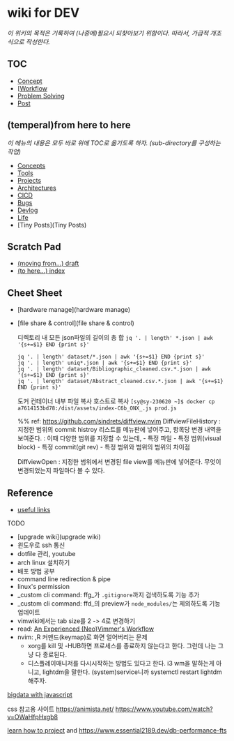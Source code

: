 # wiki for DEV

  _이 위키의 목적은 기록하여 (나중에)필요시 되찾아보기 위함이다._
  _따라서, 가급적 개조식으로 작성한다._


## TOC

  * [Concept](concepts/index)
  * [[Workflow](workflows/index)
  * [Problem Solving](problem-solving/index)
  * [Post](dev-posts/index)

## (temperal)from here to here

  _이 메뉴의 내용은 모두 바로 위에 TOC로 옮기도록 하자. (sub-directory를 구성하는 작업)_

  * [Concepts](Concepts)
  * [Tools](Tools)
  * [Projects](Projects)
  * [Architectures](Architectures)
  * [CICD](CICD)
  * [Bugs](Bugs)
  * [Devlog](Devlog)
  * [Life](Life)
  * [Tiny Posts](Tiny Posts)

## Scratch Pad

  * [(moving from...) draft](draft)
  * [(to here...) index](./draft/index)

## Cheet Sheet

  * [hardware manage](hardware manage)
  * [file share & control](file share & control)

    디렉토리 내 모든 json파일의 길이의 총 합
    `jq '. | length' *.json | awk '{s+=$1} END {print s}'`

    ```
    jq '. | length' dataset/*.json | awk '{s+=$1} END {print s}'
    jq '. | length' uniq*.json | awk '{s+=$1} END {print s}'
    jq '. | length' dataset/Bibliographic_cleaned.csv.*.json | awk '{s+=$1} END {print s}'
    jq '. | length' dataset/Abstract_cleaned.csv.*.json | awk '{s+=$1} END {print s}'
    ```
    도커 컨테이너 내부 파일 복사 호스트로 복사
    `[sy@sy-230620 ~]$ docker cp a7614153bd78:/dist/assets/index-C6b_ONX_.js prod.js`

    %% ref: https://github.com/sindrets/diffview.nvim
    DiffviewFileHistory
    : 지정한 범위의 commit histroy 리스트를 메뉴판에 넣어주고, 항목당 변경 내역을 보여준다.
    : 이때 다양한 범위를 지정할 수 있는데,
        - 특정 파일
        - 특정 범위(visual block)
        - 특정 commit(git rev)
        - 특정 범위와 범위의 범위의 차이점

    DiffviewOpen
    : 지정한 범위에서 변경된 file view를 메뉴판에 넣어준다. 무엇이 변경되었는지 파일마다 볼 수 있다.


## Reference

  * [useful links](useful-links)

TODO

  - [upgrade wiki](upgrade wiki)
  - 윈도우로 ssh 통신
  - dotfile 관리, youtube
  - arch linux 설치하기
  - 배포 방법 공부
  - command line redirection & pipe
  - linux's permission
  - _custom cli command: ffg_가 `.gitignore`까지 검색하도록 기능 추가
  - _custom cli command: ffd_의 preview가 `node_modules/`는 제외하도록 기능 업데이트
  - vimwiki에서는 tab size를 2 -> 4로 변경하기
  - read: [An Experienced (Neo)Vimmer's Workflow](https://seniormars.com/posts/neovim-workflow/)
  - nvim: ,R 커맨드(keymap)로 화면 얼어버리는 문제
      - xorg를 kill 및 -HUB하면 프로세스를 종료하지 않는다고 한다. 그런데 나는 그냥 다 종료된다.
      - 디스플레이매니저를 다시시작하는 방법도 있다고 한다. i3 wm을 말하는게 아니고, lightdm을 말한다.
        (system)service니까 systemctl restart lightdm해주자.


[bigdata with javascript](https://www.manning.com/books/data-wrangling-with-javascript?a_aid=datawranglingwithjavascript&a_bid=acc654f9)


css 참고용 사이트
https://animista.net/
https://www.youtube.com/watch?v=OWaHfpHxgb8



[learn how to project](https://github.com/boostcampwm-2022)
 and https://www.essential2189.dev/db-performance-fts
